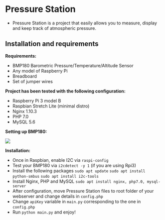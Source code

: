 # Pressure Station
 
- Pressure Station is a project that easily allows you to measure, display and keep track of atmospheric pressure.

## Installation and requirements
**Requirements:**

- BMP180 Barometric Pressure/Temperature/Altitude Sensor
- Any model of Raspberry Pi
- Breadboard
- Set of jumper wires


**Project has been tested with the following configuration:**
-  Raspberry Pi 3 model B
- Raspbian Stretch Lite (minimal distro)
- Nginx 1.10.3
- PHP 7.0
- MySQL 5.6

**Setting up BMP180:**

![](https://i.imgur.com/WE52kQO.png)


**Installation:**
- Once in Raspbian, enable I2C via `raspi-config`
- Test your BMP180 via `i2cdetect -y 1` (if you are using Rpi3)
- Install the following packages 
`sudo apt update`
`sudo apt install python-smbus`
`sudo apt install i2c-tools`
- Install Nginx, PHP and MySQL
`sudo apt install nginx, php7.0, mysql-server`
- After configuration, move Pressure Station files to root folder of your webserver and change details in `config.php`
- Change `apiKey` variable in `main.py` corresponding to the one in `config.php`
- Run `python main.py` and enjoy!

